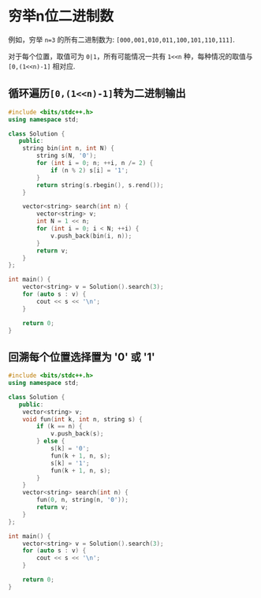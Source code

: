 # 穷举n位二进制数

例如，穷举 `n=3` 的所有二进制数为: `[000,001,010,011,100,101,110,111]`.

对于每个位置，取值可为 `0|1`，所有可能情况一共有 `1<<n` 种，每种情况的取值与 `[0,(1<<n)-1]` 相对应.

## 循环遍历`[0,(1<<n)-1]`转为二进制输出

```c++
#include <bits/stdc++.h>
using namespace std;

class Solution {
   public:
    string bin(int n, int N) {
        string s(N, '0');
        for (int i = 0; n; ++i, n /= 2) {
            if (n % 2) s[i] = '1';
        }
        return string(s.rbegin(), s.rend());
    }

    vector<string> search(int n) {
        vector<string> v;
        int N = 1 << n;
        for (int i = 0; i < N; ++i) {
            v.push_back(bin(i, n));
        }
        return v;
    }
};

int main() {
    vector<string> v = Solution().search(3);
    for (auto s : v) {
        cout << s << '\n';
    }

    return 0;
}
```

## 回溯每个位置选择置为 '0' 或 '1'

```c++
#include <bits/stdc++.h>
using namespace std;

class Solution {
   public:
    vector<string> v;
    void fun(int k, int n, string s) {
        if (k == n) {
            v.push_back(s);
        } else {
            s[k] = '0';
            fun(k + 1, n, s);
            s[k] = '1';
            fun(k + 1, n, s);
        }
    }
    vector<string> search(int n) {
        fun(0, n, string(n, '0'));
        return v;
    }
};

int main() {
    vector<string> v = Solution().search(3);
    for (auto s : v) {
        cout << s << '\n';
    }

    return 0;
}
```





